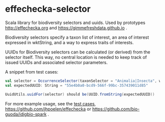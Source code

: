 # effechecka-selector
Scala library for biodiversity selectors and uuids.  Used by prototypes http://effechecka.org and https://gimmefreshdata.github.io .

Biodiversity selectors specify a taxon list of interest, an area of interest expressed in wktString, and a way to express traits of interests. 

UUIDs for Biodiversity selectors can be calculated (or derived) from the selector itself. This way, no central location is needed to keep track of issued UUIDs and associated selector parameters. 


A snippet from test cases:
```scala
val selector = OccurrenceSelector(taxonSelector = "Animalia|Insecta", wktString = "ENVELOPE(-150,-50,40,10)")
val expectedUUID: String = "55e4b0a0-bcd9-566f-99bc-357439011d85"

UuidUtils.uuidFor(selector) should be(UUID.fromString(expectedUUID))
```

For more example usage, see the [test cases](../../tree/master/src/test/scala/org/effechecka/selector), https://github.com/jhpoelen/effechecka or https://github.com/bio-guoda/idigbio-spark .
